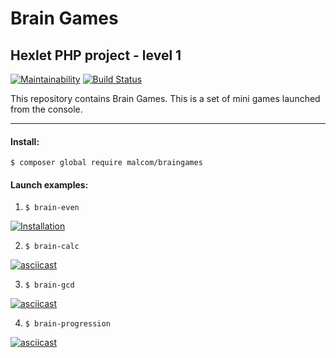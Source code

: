 # Brain Games
## Hexlet PHP project - level 1
[![Maintainability](https://api.codeclimate.com/v1/badges/4478c30868d4ec41bed6/maintainability)](https://codeclimate.com/github/Malcom1986/php-project-lvl1/maintainability)   [![Build Status](https://travis-ci.org/Malcom1986/php-project-lvl1.svg?branch=master)](https://travis-ci.org/Malcom1986/php-project-lvl1)

This repository contains Brain Games. This is a set of mini games launched from the console.

____
#### Install:
`$ composer global require malcom/braingames`

#### Launch examples:
1. `$ brain-even`

[![Installation](https://asciinema.org/a/6theml901GdPzQ4JmvGgY70vg.png)](https://asciinema.org/a/6theml901GdPzQ4JmvGgY70vg "Installation")


2. `$ brain-calc`

[![asciicast](https://asciinema.org/a/hnve2qoOx0TFh398DkQOlIr3m.png)](https://asciinema.org/a/hnve2qoOx0TFh398DkQOlIr3m "brain-calc")

3. `$ brain-gcd`

[![asciicast](https://asciinema.org/a/FyqcuPalSibH3Qx2j4WdgbNoC.png)](https://asciinema.org/a/FyqcuPalSibH3Qx2j4WdgbNoC "brain-gcd")

4. `$ brain-progression`

[![asciicast](https://asciinema.org/a/0CCDzXmN5OCW0xhLAGmRDGCxs.png)](https://asciinema.org/a/0CCDzXmN5OCW0xhLAGmRDGCxs "brain-progression")